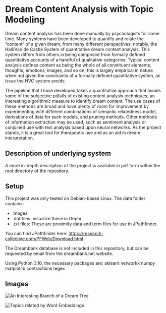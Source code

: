 # Dream Content Analysis with Topic Modeling

Dream content analysis has been done manually by psychologists for some time. Many systems
have been developed to quantify and relate the “content” of a given dream, from many different
perspectives; notably, the Hall/Van de Castle System of quantitative dream content analysis.
This system differs from others in being composed from formally defined quantitative accounts of a
handful of qualitative categories. Typical content analysis defines content as being the whole of all
constituent elements; thoughts, emotions, images, and so on; this is largely empirical in nature when
not given the constraints of a formally defined quantitative system, an issue the HVC system avoids.

The pipeline that I have developed takes a quantitative approach that avoids some of the subjective pitfalls of existing content analysis techniques; an interesting algorithmic measure to identify dream content. The use cases of these methods are broad
and have plenty of room for improvement by experimenting with different combinations of semantic
relatedness model, derivations of data for such models, and pruning methods. Other methods of
information extraction may be used, such as sentiment analysis or conjoined use with text analysis
based upon neural networks. As the project stands, it is a great tool for therapeutic use and as an aid in
dream interpretation.

## Description of underlying system

A more in-depth description of the project is available in pdf form within the root directory of the repository.

## Setup

This project was only tested on Debian-based Linux. The data folder contains:
 - Images
 - .dot files: visualize these in Gephi
 - .txt files: These are proximity data and term files for use in JPathfinder.

You can find JPathfinder here:
https://research-collective.com/PFWeb/Download.html

The Dreambank database is not included in this repository, but can be requested by email from the dreambank.net website.

Using Python 3.10, the necessary packages are:
sklearn
networkx
numpy
matplotlib
contractions
regex

## Images

![An Interesting Branch of a Dream Tree](https://github.com/gavosb/dream-content-analysis/assets/75707967/e4f413fb-31ba-408e-a505-791be0e486e4)

![Topics related by Word Embeddings](https://github.com/gavosb/dream-content-analysis/assets/75707967/3bb36c8f-2781-49bc-af5f-ea17ece3cba0)

